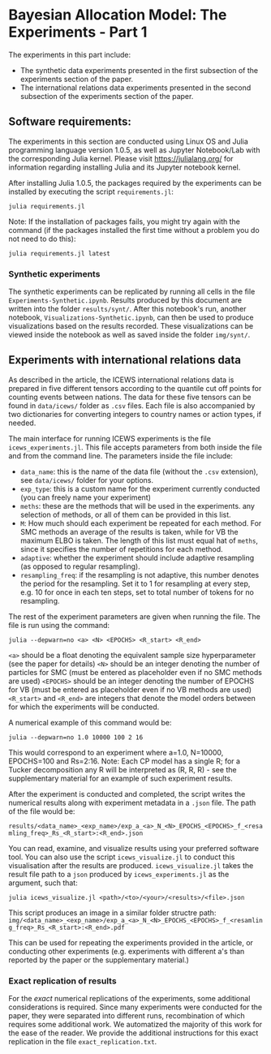 # Bayesian Allocation Model: The Experiments - Part 1

The experiments in this part include:

- The synthetic data experiments presented in the first subsection of the experiments section of the paper.
- The international relations data experiments presented in the second subsection of the experiments section of the paper.

## Software requirements:

The experiments in this section are conducted using Linux OS and Julia programming language version 1.0.5, as well as Jupyter Notebook/Lab with the corresponding Julia kernel. Please visit https://julialang.org/ for information regarding installing Julia and its Jupyter notebook kernel.

After installing Julia 1.0.5, the packages required by the experiments can be installed by executing the script `requirements.jl`:

`julia requirements.jl`

Note: If the installation of packages fails, you might try again with the command (if the packages installed the first time without a problem you do not need to do this): 

`julia requirements.jl latest`

### Synthetic experiments

The synthetic experiments can be replicated by running all cells in the file `Experiments-Synthetic.ipynb`. Results produced by this document are written into the folder `results/synt/`. After this notebook's run, another notebook, `Visualizations-Synthetic.ipynb`, can then be used to produce visualizations based on the results recorded. These visualizations can be viewed inside the notebook as well as saved inside the folder `img/synt/`.

## Experiments with international relations data

As described in the article, the ICEWS international relations data is prepared in five different tensors according to the quantile cut off points for counting events between nations. The data for these five tensors can be found in `data/icews/` folder as `.csv` files. Each file is also accompanied by two dictionaries for converting integers to country names or action types, if needed.

The main interface for running ICEWS experiments is the file `icews_experiments.jl`. This file accepts parameters from both inside the file and from the command line. The parameters inside the file include:

- `data_name`: this is the name of the data file (without the `.csv` extension), see `data/icews/` folder for your options.
- `exp_type`: this is a custom name for the experiment currently conducted (you can freely name your experiment)
- `meths`: these are the methods that will be used in the experiments. any selection of methods, or all of them can be provided in this list.
- `M`: How much should each experiment be repeated for each method. For SMC methods an average of the results is taken, while for VB the maximum ELBO is taken. The length of this list must equal hat of `meths`, since it specifies the number of repetitions for each method.
- `adaptive`: whether the experiment should include adaptive resampling (as opposed to regular resampling).
- `resampling_freq`: if the resampling is not adaptive, this number denotes the period for the resampling. Set it to 1 for resampling at every step, e.g. 10 for once in each ten steps, set to total number of tokens for no resampling.

The rest of the experiment parameters are given when running the file. The file is run using the command:

`julia --depwarn=no <a> <N> <EPOCHS> <R_start> <R_end>`

`<a>` should be a float denoting the equivalent sample size hyperparameter (see the paper for details)
`<N>` should be an integer denoting the number of particles for SMC (must be entered as placeholder even if no SMC methods are used)
`<EPOCHS>` should be an integer denoting the number of EPOCHS for VB (must be entered as placeholder even if no VB methods are used)
`<R_start>` and `<R_end>` are integers that denote the model orders between for which the experiments will be conducted.

A numerical example of this command would be:

`julia --depwarn=no 1.0 10000 100 2 16`

This would correspond to an experiment where a=1.0, N=10000, EPOCHS=100 and Rs=2:16. Note: Each CP model has a single R; for a Tucker decomposition any R will be interpreted as (R, R, R) - see the supplementary material for an example of such experiment results.

After the experiment is conducted and completed, the script writes the numerical results along with experiment metadata in a `.json` file. The path of the file would be:

`results/<data_name>_<exp_name>/exp_a_<a>_N_<N>_EPOCHS_<EPOCHS>_f_<resamling_freq>_Rs_<R_start>:<R_end>.json`

You can read, examine, and visualize results using your preferred software tool. You can also use the script `icews_visualize.jl` to conduct this visualisation after the results are produced. `icews_visualize.jl` takes the result file path to a `json` produced by `icews_experiments.jl` as the argument, such that:

`julia icews_visualize.jl <path>/<to>/<your>/<results>/<file>.json`

This script produces an image in a similar folder structre path: `img/<data_name>_<exp_name>/exp_a_<a>_N_<N>_EPOCHS_<EPOCHS>_f_<resamling_freq>_Rs_<R_start>:<R_end>.pdf`

This can be used for repeating the experiments provided in the article, or conducting other experiments (e.g. experiments with different a's than reported by the paper or the supplementary material.)

### Exact replication of results

For the _exact_ numerical replications of the experiments, some additional considerations is required. Since many experiments were conducted for the paper, they were separated into different runs, recombination of which requires some additional work. We automatized the majority of this work for the ease of the reader. We provide the additional instructions for this exact replication in the file `exact_replication.txt`.
